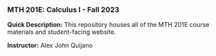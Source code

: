 ### MTH 201E: Calculus I - Fall 2023

**Quick Description:** This repository houses all of the MTH 201E course materials and student-facing website.

**Instructor:** Alex John Quijano